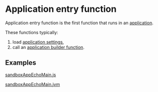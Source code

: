 # Application entry function

Application entry function is the first function that runs in an [application](def://).

These functions typically:

1. load [application settings](def://),
2. call an [application builder function](def://).

## Examples

[sandboxAppEchoMain.js](example://)

[sandboxAppEchoMain.jvm](example://)